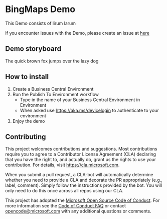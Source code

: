 # BingMaps Demo
This Demo consists of lirum larum

If you encounter issues with the Demo, please create an issue at [here](https://github.com/BusinessCentralDemos/BingMapsDemo/issues)

## Demo storyboard
The quick brown fox jumps over the lazy dog

## How to install
1. Create a Business Central Environment
2. Run the Publish To Environment workflow
   - Type in the name of your Business Central Environment in Environment
   - When asked use https://aka.ms/devicelogin to authenticate to your environment
3. Enjoy the demo

## Contributing

This project welcomes contributions and suggestions.  Most contributions require you to agree to a
Contributor License Agreement (CLA) declaring that you have the right to, and actually do, grant us
the rights to use your contribution. For details, visit https://cla.microsoft.com.

When you submit a pull request, a CLA-bot will automatically determine whether you need to provide
a CLA and decorate the PR appropriately (e.g., label, comment). Simply follow the instructions
provided by the bot. You will only need to do this once across all repos using our CLA.

This project has adopted the [Microsoft Open Source Code of Conduct](https://opensource.microsoft.com/codeofconduct/).
For more information see the [Code of Conduct FAQ](https://opensource.microsoft.com/codeofconduct/faq/) or
contact [opencode@microsoft.com](mailto:opencode@microsoft.com) with any additional questions or comments.
